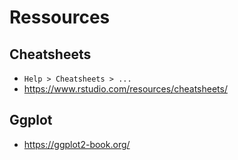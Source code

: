 # Ressources
## Cheatsheets
- `Help > Cheatsheets > ...`
- https://www.rstudio.com/resources/cheatsheets/
## Ggplot
- https://ggplot2-book.org/
